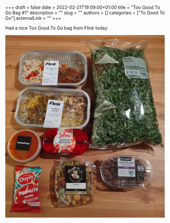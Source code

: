 +++ 
draft = false
date = 2022-02-21T19:09:00+01:00
title = "Too Good To Go Bag #1"
description = ""
slug = ""
authors = []
categories = ["To Good To Go"]
externalLink = ""
+++

Had a nice Too Good To Go bag from Flink today:

![Too Good To Go bag 1](/images/toogoodtogo_1.jpeg 'Too Good To Go bag 1')
